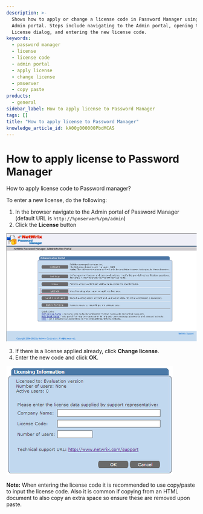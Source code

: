 ```yaml
---
description: >-
  Shows how to apply or change a license code in Password Manager using the
  Admin portal. Steps include navigating to the Admin portal, opening the
  License dialog, and entering the new license code.
keywords:
  - password manager
  - license
  - license code
  - admin portal
  - apply license
  - change license
  - pmserver
  - copy paste
products:
  - general
sidebar_label: How to apply license to Password Manager
tags: []
title: "How to apply license to Password Manager"
knowledge_article_id: kA00g000000PbdMCAS
---
```


# How to apply license to Password Manager

How to apply license code to Password manager?

To enter a new license, do the following:

1. In the browser navigate to the Admin portal of Password Manager (default URL is `http://%pmserver%/pm/admin`)
2. Click the **License** button

![User-added image](./images/ka04u00000116S3_0EM700000005b8K.png)

3. If there is a license applied already, click **Change license**.
4. Enter the new code and click **OK**.

![User-added image](./images/ka04u00000116S3_0EM700000005b7r.png)

**Note:** When entering the license code it is recommended to use copy/paste to input the license code. Also it is common if copying from an HTML document to also copy an extra space so ensure these are removed upon paste.
